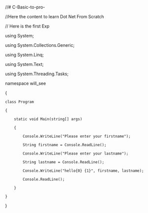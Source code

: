 //# C-Basic-to-pro-

//Here the content to learn Dot Net From Scratch

// Here is the first Exp 


using System;

using System.Collections.Generic;

using System.Linq;

using System.Text;

using System.Threading.Tasks;


namespace will_see

{

    class Program
    
    {
    
        static void Main(string[] args)
	
        {
	
            Console.WriteLine("Please enter your firstname");
	    
            String firstname = Console.ReadLine();           
	    
            Console.WriteLine("Please enter your lastname");
	    
            String lastname = Console.ReadLine();
	    
            Console.WriteLine("hello{0} {1}", firstname, lastname);
	    
            Console.ReadLine();

        }
	
    }
    
}

